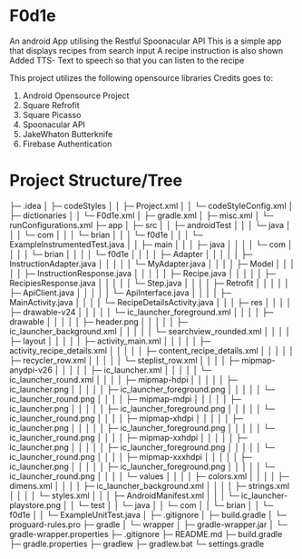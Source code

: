 # F0d1e
An android App utilising the Restful Spoonacular API 
This is a simple app that displays recipes from search input
A recipe instruction is also shown 
Added TTS- Text to speech so that you can listen to the recipe

This project utilizes the following opensource libraries
Credits goes to:
1. Android Opensource Project
2. Square Refrofit 
3. Square Picasso
4. Spoonacular API
5. JakeWhaton Butterknife
6. Firebase Authentication

# Project Structure/Tree

├─ .idea
│  ├─ codeStyles
│  │  ├─ Project.xml
│  │  └─ codeStyleConfig.xml
│  ├─ dictionaries
│  │  └─ F0d1e.xml
│  ├─ gradle.xml
│  ├─ misc.xml
│  └─ runConfigurations.xml
├─ app
│  ├─ src
│  │  ├─ androidTest
│  │  │  └─ java
│  │  │     └─ com
│  │  │        └─ brian
│  │  │           └─ f0d1e
│  │  │              └─ ExampleInstrumentedTest.java
│  │  ├─ main
│  │  │  ├─ java
│  │  │  │  └─ com
│  │  │  │     └─ brian
│  │  │  │        └─ f0d1e
│  │  │  │           ├─ Adapter
│  │  │  │           │  ├─ InstructionAdapter.java
│  │  │  │           │  └─ MyAdapter.java
│  │  │  │           ├─ Model
│  │  │  │           │  ├─ InstructionResponse.java
│  │  │  │           │  ├─ Recipe.java
│  │  │  │           │  ├─ RecipiesResponse.java
│  │  │  │           │  └─ Step.java
│  │  │  │           ├─ Retrofit
│  │  │  │           │  ├─ ApiClient.java
│  │  │  │           │  └─ ApiInterface.java
│  │  │  │           ├─ MainActivity.java
│  │  │  │           └─ RecipeDetailsActivity.java
│  │  │  ├─ res
│  │  │  │  ├─ drawable-v24
│  │  │  │  │  └─ ic_launcher_foreground.xml
│  │  │  │  ├─ drawable
│  │  │  │  │  ├─ header.png
│  │  │  │  │  ├─ ic_launcher_background.xml
│  │  │  │  │  └─ searchview_rounded.xml
│  │  │  │  ├─ layout
│  │  │  │  │  ├─ activity_main.xml
│  │  │  │  │  ├─ activity_recipe_details.xml
│  │  │  │  │  ├─ content_recipe_details.xml
│  │  │  │  │  ├─ recycler_row.xml
│  │  │  │  │  └─ steplist_row.xml
│  │  │  │  ├─ mipmap-anydpi-v26
│  │  │  │  │  ├─ ic_launcher.xml
│  │  │  │  │  └─ ic_launcher_round.xml
│  │  │  │  ├─ mipmap-hdpi
│  │  │  │  │  ├─ ic_launcher.png
│  │  │  │  │  ├─ ic_launcher_foreground.png
│  │  │  │  │  └─ ic_launcher_round.png
│  │  │  │  ├─ mipmap-mdpi
│  │  │  │  │  ├─ ic_launcher.png
│  │  │  │  │  ├─ ic_launcher_foreground.png
│  │  │  │  │  └─ ic_launcher_round.png
│  │  │  │  ├─ mipmap-xhdpi
│  │  │  │  │  ├─ ic_launcher.png
│  │  │  │  │  ├─ ic_launcher_foreground.png
│  │  │  │  │  └─ ic_launcher_round.png
│  │  │  │  ├─ mipmap-xxhdpi
│  │  │  │  │  ├─ ic_launcher.png
│  │  │  │  │  ├─ ic_launcher_foreground.png
│  │  │  │  │  └─ ic_launcher_round.png
│  │  │  │  ├─ mipmap-xxxhdpi
│  │  │  │  │  ├─ ic_launcher.png
│  │  │  │  │  ├─ ic_launcher_foreground.png
│  │  │  │  │  └─ ic_launcher_round.png
│  │  │  │  └─ values
│  │  │  │     ├─ colors.xml
│  │  │  │     ├─ dimens.xml
│  │  │  │     ├─ ic_launcher_background.xml
│  │  │  │     ├─ strings.xml
│  │  │  │     └─ styles.xml
│  │  │  ├─ AndroidManifest.xml
│  │  │  └─ ic_launcher-playstore.png
│  │  └─ test
│  │     └─ java
│  │        └─ com
│  │           └─ brian
│  │              └─ f0d1e
│  │                 └─ ExampleUnitTest.java
│  ├─ .gitignore
│  ├─ build.gradle
│  └─ proguard-rules.pro
├─ gradle
│  └─ wrapper
│     ├─ gradle-wrapper.jar
│     └─ gradle-wrapper.properties
├─ .gitignore
├─ README.md
├─ build.gradle
├─ gradle.properties
├─ gradlew
├─ gradlew.bat
└─ settings.gradle


